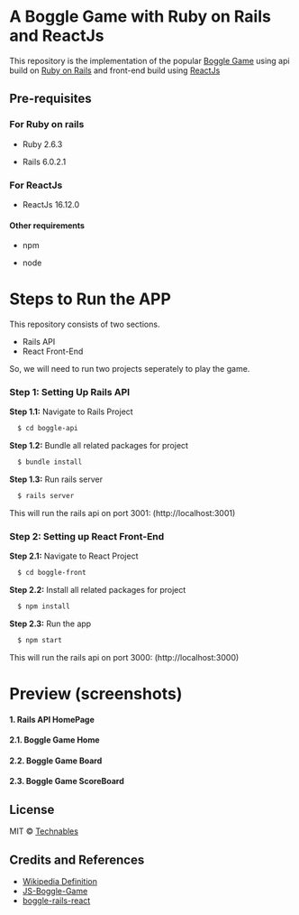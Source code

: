 

# A Boggle Game with Ruby on Rails and ReactJs

This repository is the implementation of the popular [Boggle Game](https://en.wikipedia.org/wiki/Boggle) using api build on [Ruby on Rails](https://rubyonrails.org/) and front-end build using [ReactJs](https://reactjs.org/)


## Pre-requisites

### For Ruby on rails

  - Ruby 2.6.3

  - Rails 6.0.2.1

### For ReactJs

  - ReactJs 16.12.0
  
 #### Other requirements
  - npm
  
  - node
  
# Steps to Run the APP

This repository consists of two sections.
  - Rails API
  - React Front-End
 
So, we will need to run two projects seperately to play the game.

### Step 1: Setting Up Rails API
  **Step 1.1:** Navigate to Rails Project
  ```bash
    $ cd boggle-api
  ```
  **Step 1.2:** Bundle all related packages for project
  ```bash
    $ bundle install
  ```
  **Step 1.3:** Run rails server
  ```bash
    $ rails server
  ```
  
  This will run the rails api on port 3001: (http://localhost:3001)
  

### Step 2: Setting up React Front-End
  **Step 2.1:** Navigate to React Project
  ```bash
    $ cd boggle-front
  ```
  **Step 2.2:** Install all related packages for project
  ```bash
    $ npm install
  ```
  **Step 2.3:** Run the app
  ```bash
    $ npm start
  ```
  
  This will run the rails api on port 3000: (http://localhost:3000)
  
  
# Preview (screenshots)

#### 1. Rails API HomePage

#### 2.1. Boggle Game Home

#### 2.2. Boggle Game Board

#### 2.3. Boggle Game ScoreBoard

  
## License

MIT © [Technables](https://github.com/technables) 
  
  
## Credits and References

- [Wikipedia Definition](https://en.wikipedia.org/wiki/Boggle)
- [JS-Boggle-Game](https://github.com/zhouyuhang/JS-Boggle-Game)
- [boggle-rails-react](https://github.com/zaagan/boggle-rails-react)
  
